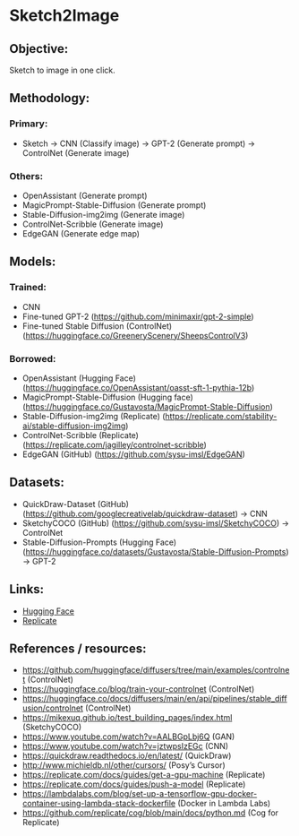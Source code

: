 # Sketch2Image

## Objective:
Sketch to image in one click.

## Methodology:
### Primary:
- Sketch -> CNN (Classify image) -> GPT-2 (Generate prompt) -> ControlNet (Generate image)
### Others:
- OpenAssistant (Generate prompt)
- MagicPrompt-Stable-Diffusion (Generate prompt)
- Stable-Diffusion-img2img (Generate image)
- ControlNet-Scribble (Generate image)
- EdgeGAN (Generate edge map)

## Models:
### Trained:
- CNN
- Fine-tuned GPT-2 (https://github.com/minimaxir/gpt-2-simple)
- Fine-tuned Stable Diffusion (ControlNet) (https://huggingface.co/GreeneryScenery/SheepsControlV3)
### Borrowed:
- OpenAssistant (Hugging Face) (https://huggingface.co/OpenAssistant/oasst-sft-1-pythia-12b)
- MagicPrompt-Stable-Diffusion (Hugging face) (https://huggingface.co/Gustavosta/MagicPrompt-Stable-Diffusion)
- Stable-Diffusion-img2img (Replicate) (https://replicate.com/stability-ai/stable-diffusion-img2img)
- ControlNet-Scribble (Replicate) (https://replicate.com/jagilley/controlnet-scribble)
- EdgeGAN (GitHub) (https://github.com/sysu-imsl/EdgeGAN)

## Datasets:
- QuickDraw-Dataset (GitHub) (https://github.com/googlecreativelab/quickdraw-dataset) -> CNN
- SketchyCOCO (GitHub) (https://github.com/sysu-imsl/SketchyCOCO) -> ControlNet
- Stable-Diffusion-Prompts (Hugging Face) (https://huggingface.co/datasets/Gustavosta/Stable-Diffusion-Prompts) -> GPT-2

## Links:
- [Hugging Face](https://huggingface.co/GreeneryScenery)
- [Replicate](https://replicate.com/greeneryscenery)

## References / resources:
- https://github.com/huggingface/diffusers/tree/main/examples/controlnet (ControlNet)
- https://huggingface.co/blog/train-your-controlnet (ControlNet)
- https://huggingface.co/docs/diffusers/main/en/api/pipelines/stable_diffusion/controlnet (ControlNet)
- https://mikexuq.github.io/test_building_pages/index.html (SketchyCOCO)
- https://www.youtube.com/watch?v=AALBGpLbj6Q (GAN)
- https://www.youtube.com/watch?v=jztwpsIzEGc (CNN)
- https://quickdraw.readthedocs.io/en/latest/ (QuickDraw)
- http://www.michieldb.nl/other/cursors/ (Posy’s Cursor)
- https://replicate.com/docs/guides/get-a-gpu-machine (Replicate)
- https://replicate.com/docs/guides/push-a-model (Replicate)
- https://lambdalabs.com/blog/set-up-a-tensorflow-gpu-docker-container-using-lambda-stack-dockerfile (Docker in Lambda Labs)
- https://github.com/replicate/cog/blob/main/docs/python.md (Cog for Replicate)
